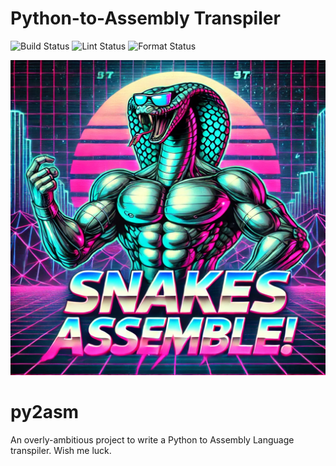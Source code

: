 # Python-to-Assembly Transpiler  

![Build Status](https://github.com/MatchingSocks/py2asm/actions/workflows/tests.yml/badge.svg)
![Lint Status](https://github.com/MatchingSocks/py2asm/actions/workflows/lint.yml/badge.svg)
![Format Status](https://github.com/MatchingSocks/py2asm/actions/workflows/format.yml/badge.svg)


![Snakes Assemble!](images/snakes.webp)


# py2asm
An overly-ambitious project to write a Python to Assembly Language transpiler. Wish me luck.

